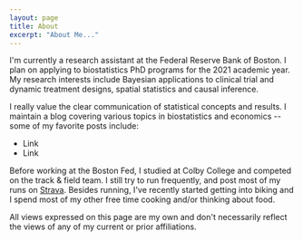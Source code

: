 ```yaml
---
layout: page
title: About
excerpt: "About Me..."
---
```


I'm currently a research assistant at the Federal Reserve Bank of Boston. I plan on applying to biostatistics PhD programs for the 2021 academic year. My research interests include Bayesian applications to clinical trial and dynamic treatment designs, spatial statistics and causal inference. 

I really value the clear communication of statistical concepts and results. I maintain a blog covering various topics in biostatistics and economics -- some of my favorite posts include:
- Link
- Link

Before working at the Boston Fed, I studied at Colby College and competed on the track & field team. I still try to run frequently, and post most of my runs on [Strava](https://www.strava.com/athletes/40930645). Besides running, I've recently started getting into biking and I spend most of my other free time cooking and/or thinking about food.

All views expressed on this page are my own and don't necessarily reflect the views of any of my current or prior affiliations.
